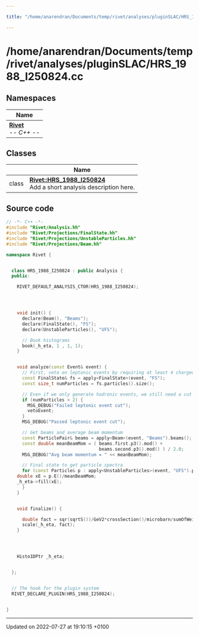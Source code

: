 ```yaml
---

title: "/home/anarendran/Documents/temp/rivet/analyses/pluginSLAC/HRS_1988_I250824.cc"

---
```


# /home/anarendran/Documents/temp/rivet/analyses/pluginSLAC/HRS_1988_I250824.cc



## Namespaces

| Name           |
| -------------- |
| **[Rivet](http://example.org/namespaces/namespacerivet/)** <br>-*- C++ -*-  |

## Classes

|                | Name           |
| -------------- | -------------- |
| class | **[Rivet::HRS_1988_I250824](http://example.org/classes/classrivet_1_1hrs__1988__i250824/)** <br>Add a short analysis description here.  |




## Source code

```cpp
// -*- C++ -*-
#include "Rivet/Analysis.hh"
#include "Rivet/Projections/FinalState.hh"
#include "Rivet/Projections/UnstableParticles.hh"
#include "Rivet/Projections/Beam.hh"

namespace Rivet {


  class HRS_1988_I250824 : public Analysis {
  public:

    RIVET_DEFAULT_ANALYSIS_CTOR(HRS_1988_I250824);




    void init() {
      declare(Beam(), "Beams");
      declare(FinalState(), "FS");
      declare(UnstableParticles(), "UFS");

      // Book histograms
      book(_h_eta, 1 , 1, 1);
    }


    void analyze(const Event& event) {
      // First, veto on leptonic events by requiring at least 4 charged FS particles
      const FinalState& fs = apply<FinalState>(event, "FS");
      const size_t numParticles = fs.particles().size();

      // Even if we only generate hadronic events, we still need a cut on numCharged >= 2.
      if (numParticles < 2) {
        MSG_DEBUG("Failed leptonic event cut");
        vetoEvent;
      }
      MSG_DEBUG("Passed leptonic event cut");

      // Get beams and average beam momentum
      const ParticlePair& beams = apply<Beam>(event, "Beams").beams();
      const double meanBeamMom = ( beams.first.p3().mod() +
                                   beams.second.p3().mod() ) / 2.0;
      MSG_DEBUG("Avg beam momentum = " << meanBeamMom);

      // Final state to get particle spectra
      for (const Particle& p : apply<UnstableParticles>(event, "UFS").particles(Cuts::pid==221)) {
    double xE = p.E()/meanBeamMom;
    _h_eta->fill(xE);
      }
    }


    void finalize() {

      double fact = sqr(sqrtS())/GeV2*crossSection()/microbarn/sumOfWeights();
      scale(_h_eta, fact); 
    }




    Histo1DPtr _h_eta;


  };


  // The hook for the plugin system
  RIVET_DECLARE_PLUGIN(HRS_1988_I250824);


}
```


-------------------------------

Updated on 2022-07-27 at 19:10:15 +0100
